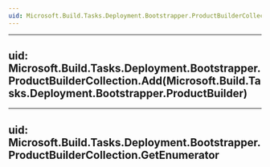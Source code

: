```yaml
---
uid: Microsoft.Build.Tasks.Deployment.Bootstrapper.ProductBuilderCollection
---
```


---
uid: Microsoft.Build.Tasks.Deployment.Bootstrapper.ProductBuilderCollection.Add(Microsoft.Build.Tasks.Deployment.Bootstrapper.ProductBuilder)
---

---
uid: Microsoft.Build.Tasks.Deployment.Bootstrapper.ProductBuilderCollection.GetEnumerator
---
